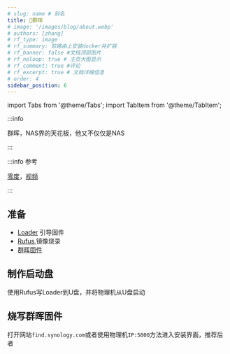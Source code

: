 ```yaml
---
# slug: name # 别名
title: 📢群晖
# image: '/images/blog/about.webp'
# authors: [zhang]
# rf_type: image
# rf_summary: 软路由上安装docker并扩容
# rf_banner: false #文档顶部图片
# rf_noloop: true # 主页大图显示
# rf_comment: true #评论
# rf_excerpt: true # 文档详细信息
# order: 4
sidebar_position: 6
---
```

import Tabs from '@theme/Tabs';
import TabItem from '@theme/TabItem';

:::info

群晖，NAS界的天花板，他又不仅仅是NAS

:::

:::info 参考

[零度](https://www.freedidi.com/3938.html)，[视频](https://www.youtube.com/watch?v=tcGFwROh3Q0)

:::

## 准备

* [Loader](https://xpenology.club/downloads/)	引导固件
* [Rufus ](https://rufus.ie/zh/) 	镜像烧录
* [群晖固件](https://archive.synology.com/download/Os/DSM/5.2-5644)	

## 制作启动盘

使用Rufus写Loader到U盘，并将物理机从U盘启动

## 烧写群晖固件

打开网站`find.synology.com`或者使用物理机`IP:5000`方法进入安装界面，推荐后者